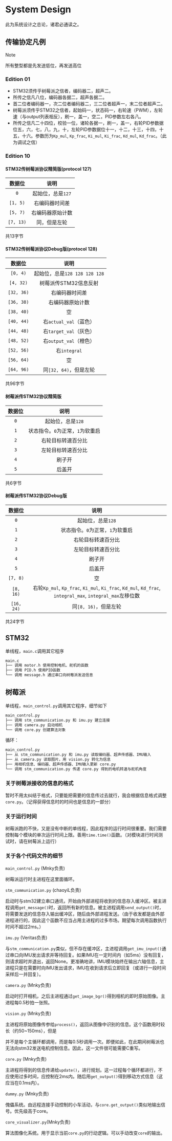 # System Design

此为系统设计之总论，诸君必通读之。

## 传输协定凡例

> [!NOTE]
> 所有整型都是先发送低位，再发送高位

### Edition 01

+ STM32须传乎树莓派之信者，编码器二，超声二。
+ 所传之信凡八位，编码器各据二，超声各据二。
+ 首二位者编码器一，次二位者编码器二，三二位者超声一，末二位者超声二。
+ 树莓派须传乎STM32之信者，起始码一，状态码一，右轮速（PWM），左轮速（与output列表相反），刷一，盖一，空二，PID参数左右各八。
+ 所传之信凡二十四位，校验一位，诸轮各据一，刷一，盖一，右轮PID参数据位五，六，七，八，九，十，左轮PID参数据位十一，十二，十三，十四，十五，十六。参数历为`Kp_mul`, `Kp_frac`, `Ki_mul`, `Ki_frac`, `Kd_mul`, `Kd_frac`。（此为调试之信）

### Edition 10

#### STM32传树莓派协议精简版(protocol 127)

| 数据位 | 说明 |
|:---:|:---:|
| `0`       |起始位，总是`127`|
| `[1, 5)`  | 右编码器时间差|
| `[5, 7)`  | 右编码器原始计数|
| `[7, 13)` | 同，但是左轮|

共13字节

#### STM32传树莓派协议Debug版(protocol 128)

| 数据位 | 说明 |
|:---:|:---:|
| `[0, 4)` | 起始位，总是`128 128 128 128` |
| `[4, 32)` | 树莓派传STM32信息反射 |
| `[32, 36)` | 右编码器时间差 |
| `[36, 38)` | 右编码器原始计数 |
| `[38, 40)` | 空 |
| `[40, 44)` | 右`actual_val`（蓝色） |
| `[44, 48)` | 右`target_val`（灰色） |
| `[48, 52)` | 右`output_val`（橙色） |
| `[52, 56)` | 右`integral` |
| `[56, 64)` | 空 |
| `[64, 96)` | 同`[32, 64)`，但是左轮 |

共96字节

#### 树莓派传STM32协议精简版

| 数据位 | 说明 |
|:---:|:---:|
| `0` | 起始位，总是`128` |
| `1` | 状态指令。`0`为正常，`1`为软重启 |
| `2` | 右轮目标转速百分比 |
| `3` | 左轮目标转速百分比 |
| `4` | 刷子开 |
| `5` | 后盖开 |

共6字节

#### 树莓派传STM32协议Debug版

| 数据位 | 说明 |
|:---:|:---:|
| `0` | 起始位，总是`128` |
| `1` | 状态指令。`0`为正常，`1`为软重启 |
| `2` | 右轮目标转速百分比 |
| `3` | 左轮目标转速百分比 |
| `4` | 刷子开 |
| `5` | 后盖开 |
| `[7, 8)` | 空 |
| `[8, 16)` | 右轮`Kp_mul`, `Kp_frac`, `Ki_mul`, `Ki_frac`, `Kd_mul`, `Kd_frac`, `integral_max`, `integral_max`左移位数 |
| `[16, 24)` |同`[8, 16)`，但是左轮 |

共24字节

## STM32

单线程，`main.c`调用其它程序

```bash
main.c
├── 调用 motor.h 使用控制电机、舵机的函数
├── 调用 PID.h 使用PID函数
└── 调用 message.h 通过串口向树莓派发送信息
```

## 树莓派

单线程，`main_control.py`调用其它程序，细节如下

```bash
main_control.py
├── 调用 stm_communication.py 和 imu.py 建立连接
├── 调用 camera.py 启动相机
└── 调用 core.py 创建算法对象
```

循环：

```bash
main_control.py
├── 从 stm_communication.py 和 imu.py 读取编码器、超声传感器、IMU输入
├── 从 camera.py 读取图片，用 vision.py 转化为信息
├── 用相机信息、编码器、超声传感器、IMU输入更新 core.py
└── 调用 stm_communication.py 传递 core.py 得到的电机转速与舵机角度
```

### 关于树莓派接收的信息的格式

暂时不用太纠结于格式，只要能把需要的信息传过去就行，我会根据信息格式调整`core.py`。（记得获得信息时的时间也是信息的一部分）

### 关于运行时间

树莓派跑的不快，又是没有中断的单线程，因此程序的运行时间很重要。我们需要控制每个模块的单次运行时间上限。善用`time.time()`函数。（对模块进行时间测试时，请在树莓派上运行）

### 关于各个代码文件的细节

`main_control.py` (Mnky负责)

树莓派运行时主进程在这里面循环。

`stm_communication.py` (chaoyiL负责)

启动时与stm32建立串口通讯，开始由外部进程将收到的信息存入缓冲区。被主进程调用`get_message()`时，返回所有新的信息。被主进程调用`send_output()`时，将需要发送的信息存入输出缓冲区，随后由外部进程发送。（由于收发都是由外部进程进行的，因此这个函数不应当占用主进程的过多市场。期望每次调用函数执行时间不超过2ms。）

`imu.py` (Veritas负责)

与`stm_communication.py`类似，但不存在缓冲区，主进程调用`get_imu_input()`通过串口向IMU发出请求并等待回复。如果IMU在一定时间内（如5ms）没有回复，则请求超时并退出，返回None。更准确地讲，IMU模块始终在输出六轴信息，主进程只是在需要时向IMU发出请求，IMU在收到请求后立即回复（或进行一段时间采样后一并回复）。

`camera.py` (Mnky负责)

启动时打开相机，之后主进程通过`get_image_bgr()`得到相机的即时原始图像。主进程每0.5秒拍一张照。

`vision.py` (Mnky负责)

主进程将原始图像传参给`process()`，返回从图像中识别的信息。这个函数用时较长（约50~150ms），但是

并不是每个主循环都调用，而是每0.5秒调用一次。即便如此，在此期间树莓派也无法向stm32发送电机控制信息。因此，这一文件很可能需要C重写。

`core.py` (Mnky负责)

主进程将得到的信息传递给`update()`，进行规划。这一过程每个循环都进行，不应使用过多时间，应控制在2ms内。随后用`get_output()`得到移动方式信息（这应当在0.1ms内）。

`dummy.py` (Mnky负责)

傀儡系统。由远程连接手动控制的小车活动，与`core.get_output()`类似地输出信号。优先级高于core。

`core_visualizer.py`(Mnky负责)

算法图像化系统。用于显示当前`core.py`的行动逻辑。可以手动改变`core`的输出。
